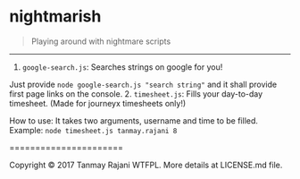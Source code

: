 # nightmarish
> Playing around with nightmare scripts

---------------------
1. `google-search.js`: Searches strings on google for you!
  
  Just provide `node google-search.js "search string"` and it shall provide first page links on the console.
2. `timesheet.js`: Fills your day-to-day timesheet. (Made for journeyx timesheets only!)
  
  How to use: It takes two arguments, username and time to be filled. Example: `node timesheet.js tanmay.rajani 8`
  

======================

Copyright © 2017 Tanmay Rajani WTFPL. More details at LICENSE.md file.
